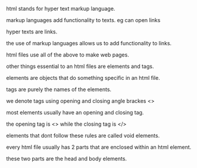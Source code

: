 html stands for hyper text markup language.

markup languages add functionality to texts.
eg can open links

hyper texts are links.

the use of markup languages allows us to add functionality to links.

html files use all of the above to make web pages.

other things essential to an html files are elements and tags.

elements are objects that do something specific in an html file.

tags are purely the names of the elements.

we denote tags using opening and closing angle brackes <>

most elements usually have an opening and closing tag.

the opening tag is <> while the closing tag is </>

elements that dont follow these rules are called void elements.

every html file usually has 2 parts that are enclosed within an html element.

these two parts are the head and body elements.
